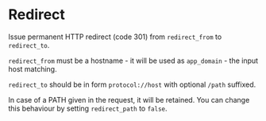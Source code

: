 # Redirect

Issue permanent HTTP redirect (code 301) from `redirect_from` to `redirect_to`.

`redirect_from` must be a hostname - it will be used as `app_domain` - the input host matching.

`redirect_to` should be in form `protocol://host` with optional `/path` suffixed.

In case of a PATH given in the request, it will be retained. You can change this behaviour
by setting `redirect_path` to `false`.